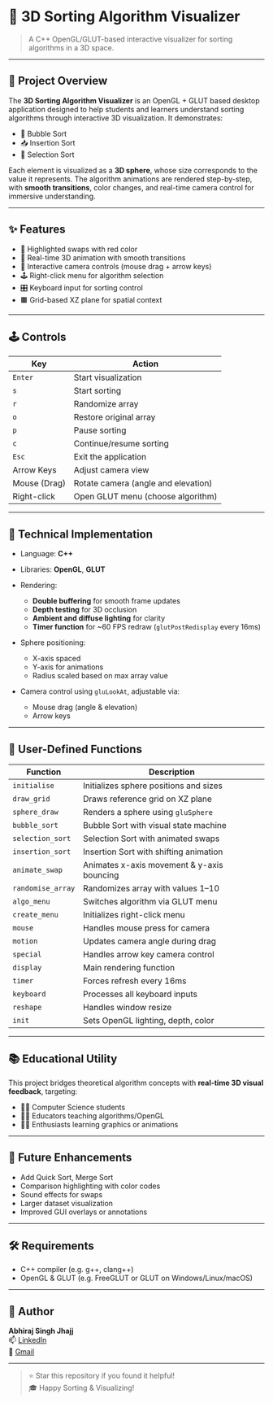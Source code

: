 # 🧠 3D Sorting Algorithm Visualizer

> A C++ OpenGL/GLUT-based interactive visualizer for sorting algorithms in a 3D space.

---

## 📌 Project Overview

The **3D Sorting Algorithm Visualizer** is an OpenGL + GLUT based desktop application designed to help students and learners understand sorting algorithms through interactive 3D visualization. It demonstrates:

- 🫧 Bubble Sort  
- 📥 Insertion Sort  
- 📌 Selection Sort  

Each element is visualized as a **3D sphere**, whose size corresponds to the value it represents. The algorithm animations are rendered step-by-step, with **smooth transitions**, color changes, and real-time camera control for immersive understanding.

---

## ✨ Features

- 🔴 Highlighted swaps with red color
- 🎥 Real-time 3D animation with smooth transitions
- 🧭 Interactive camera controls (mouse drag + arrow keys)
- 🕹️ Right-click menu for algorithm selection
- 🎛️ Keyboard input for sorting control
- 🟫 Grid-based XZ plane for spatial context

---

## 🕹️ Controls

| Key            | Action                                 |
|----------------|----------------------------------------|
| `Enter`        | Start visualization                    |
| `s`            | Start sorting                          |
| `r`            | Randomize array                        |
| `o`            | Restore original array                 |
| `p`            | Pause sorting                          |
| `c`            | Continue/resume sorting                |
| `Esc`          | Exit the application                   |
| Arrow Keys     | Adjust camera view                     |
| Mouse (Drag)   | Rotate camera (angle and elevation)    |
| Right-click    | Open GLUT menu (choose algorithm)      |

---

## 🔧 Technical Implementation

- Language: **C++**
- Libraries: **OpenGL**, **GLUT**
- Rendering:
  - **Double buffering** for smooth frame updates
  - **Depth testing** for 3D occlusion
  - **Ambient and diffuse lighting** for clarity
  - **Timer function** for ~60 FPS redraw (`glutPostRedisplay` every 16ms)

- Sphere positioning:
  - X-axis spaced
  - Y-axis for animations
  - Radius scaled based on max array value

- Camera control using `gluLookAt`, adjustable via:
  - Mouse drag (angle & elevation)
  - Arrow keys

---

## 🧩 User-Defined Functions

| Function          | Description |
|-------------------|-------------|
| `initialise`      | Initializes sphere positions and sizes |
| `draw_grid`       | Draws reference grid on XZ plane |
| `sphere_draw`     | Renders a sphere using `gluSphere` |
| `bubble_sort`     | Bubble Sort with visual state machine |
| `selection_sort`  | Selection Sort with animated swaps |
| `insertion_sort`  | Insertion Sort with shifting animation |
| `animate_swap`    | Animates x-axis movement & y-axis bouncing |
| `randomise_array` | Randomizes array with values 1–10 |
| `algo_menu`       | Switches algorithm via GLUT menu |
| `create_menu`     | Initializes right-click menu |
| `mouse`           | Handles mouse press for camera |
| `motion`          | Updates camera angle during drag |
| `special`         | Handles arrow key camera control |
| `display`         | Main rendering function |
| `timer`           | Forces refresh every 16ms |
| `keyboard`        | Processes all keyboard inputs |
| `reshape`         | Handles window resize |
| `init`            | Sets OpenGL lighting, depth, color |

---

## 📚 Educational Utility

This project bridges theoretical algorithm concepts with **real-time 3D visual feedback**, targeting:

- 👨‍🎓 Computer Science students
- 🧑‍🏫 Educators teaching algorithms/OpenGL
- 👨‍💻 Enthusiasts learning graphics or animations

---

## 🚀 Future Enhancements

- Add Quick Sort, Merge Sort
- Comparison highlighting with color codes
- Sound effects for swaps
- Larger dataset visualization
- Improved GUI overlays or annotations

---

## 🛠️ Requirements

- C++ compiler (e.g. g++, clang++)
- OpenGL & GLUT (e.g. FreeGLUT or GLUT on Windows/Linux/macOS)

---

## 🧠 Author

**Abhiraj Singh Jhajj**  
📫 [LinkedIn](https://www.linkedin.com/in/abhirajsingh-jhajj-88a647286/)  
📧 [Gmail](mailto:abhirajjhajj04@gmail.com)

---

> ⭐️ Star this repository if you found it helpful!  
> 🎓 Happy Sorting & Visualizing!

